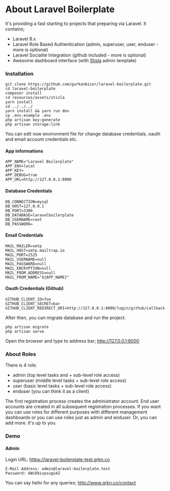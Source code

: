 # About Laravel Boilerplate
It's providing a fast starting to projects that preparing via Laravel. It contains;

- Laravel 8.x
- Laravel Role Based Authentication (admin, superuser, user, enduser - more is optional)
- Laravel Socialite Integration (github included - more is optional)
- Awesome dashboard interface (with [Stisla](https://github.com/stisla/stisla) admin template) 

### Installation

```
git clone https://github.com/gurkanbicer/laravel-boilerplate.git
cd laravel-boilerplate
composer install
cd resources/assets/stisla
yarn install
cd ../../../
yarn install && yarn run dev
cp .env.example .env
php artisan key:generate
php artisan storage:link
```

You can edit now environment file for change database credentials, oauth and email account credentials etc.

#### App informations

```
APP_NAME="Laravel Boilerplate"
APP_ENV=local
APP_KEY=
APP_DEBUG=true
APP_URL=http://127.0.0.1:8000
```

#### Database Credentials

```
DB_CONNECTION=mysql
DB_HOST=127.0.0.1
DB_PORT=3306
DB_DATABASE=laravelboilerplate
DB_USERNAME=root
DB_PASSWORD=
```

#### Email Credentials

```
MAIL_MAILER=smtp
MAIL_HOST=smtp.mailtrap.io
MAIL_PORT=2525
MAIL_USERNAME=null
MAIL_PASSWORD=null
MAIL_ENCRYPTION=null
MAIL_FROM_ADDRESS=null
MAIL_FROM_NAME="${APP_NAME}"
```

#### Oauth Credentials (Github)

```
GITHUB_CLIENT_ID=foo
GITHUB_CLIENT_SECRET=bar
GITHUB_CLIENT_REDIRECT_URI=http://127.0.0.1:8000/login/github/callback
```

After then, you can migrate database and run the project.

```
php artisan migrate
php artisan serve
```

Open the browser and type to address bar; http://127.0.0.1:8000

### About Roles

There is 4 role. 

- admin (top level tasks and + sub-level role access)
- superuser (middle level tasks + sub-level role access)
- user (basic level tasks + sub-level role access)
- enduser (you can think it as a client)

The first registration process creates the administrator account. End user accounts are created in all subsequent registration processes. If you want you can use roles for different purposes with different management dashboards or you can use roles just as admin and enduser. Or, you can add more. It's up to you.

### Demo

#### Admin

Login URL: https://laravel-boilerplate-test.grkn.co
```
E-Mail Address: admin@laravel-boilerplate.test
Password: 6WcDbivpsugu4Z
```

You can say hello for any queries; http://www.grkn.co/contact
